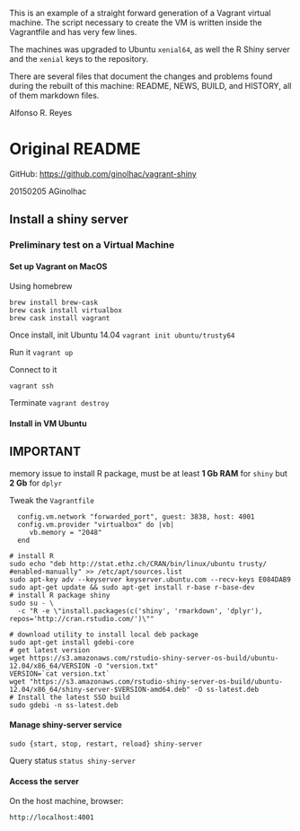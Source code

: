 This is an example of a straight forward generation of a Vagrant virtual machine. The script necessary to create the VM is written inside the Vagrantfile and has very few lines.

The machines was upgraded to Ubuntu `xenial64`, as well the R Shiny server and the `xenial` keys to the repository.

There are several files that document the changes and problems found during the rebuilt of this machine: README, NEWS, BUILD, and HISTORY, all of them markdown files.



Alfonso R. Reyes



# Original README

GitHub: https://github.com/ginolhac/vagrant-shiny

20150205 AGinolhac

## Install a shiny server


### Preliminary test on a Virtual Machine

#### Set up Vagrant on MacOS

Using homebrew
```
brew install brew-cask
brew cask install virtualbox
brew cask install vagrant
```

Once install, init Ubuntu 14.04
`vagrant init ubuntu/trusty64`

Run it
`vagrant up`

Connect to it

`vagrant ssh`

Terminate
`vagrant destroy`

#### Install in VM Ubuntu

## IMPORTANT 

memory issue to install R package, must be at least **1 Gb RAM**
for `shiny` but **2 Gb** for `dplyr`


Tweak the `Vagrantfile`
```
  config.vm.network "forwarded_port", guest: 3838, host: 4001
  config.vm.provider "virtualbox" do |vb|
     vb.memory = "2048"
  end
```


```
# install R
sudo echo "deb http://stat.ethz.ch/CRAN/bin/linux/ubuntu trusty/ #enabled-manually" >> /etc/apt/sources.list
sudo apt-key adv --keyserver keyserver.ubuntu.com --recv-keys E084DAB9
sudo apt-get update && sudo apt-get install r-base r-base-dev
# install R package shiny
sudo su - \
  -c "R -e \"install.packages(c('shiny', 'rmarkdown', 'dplyr'), repos='http://cran.rstudio.com/')\""

# download utility to install local deb package 
sudo apt-get install gdebi-core
# get latest version 
wget https://s3.amazonaws.com/rstudio-shiny-server-os-build/ubuntu-12.04/x86_64/VERSION -O "version.txt"
VERSION=`cat version.txt`
wget "https://s3.amazonaws.com/rstudio-shiny-server-os-build/ubuntu-12.04/x86_64/shiny-server-$VERSION-amd64.deb" -O ss-latest.deb
# Install the latest SSO build
sudo gdebi -n ss-latest.deb 
```

#### Manage shiny-server service

```
sudo {start, stop, restart, reload} shiny-server
```

Query status
`status shiny-server`

#### Access the server

On the host machine, browser:
```
http://localhost:4001
```

